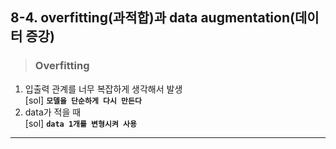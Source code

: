 ## 8-4. overfitting(과적합)과 data augmentation(데이터 증강)        
> ### Overfitting
1. 입출력 관계를 너무 복잡하게 생각해서 발생  
   [sol] **`모델을 단순하게 다시 만든다`**
2. data가 적을 때  
   [sol] **`data 1개를 변형시켜 사용`**

---

